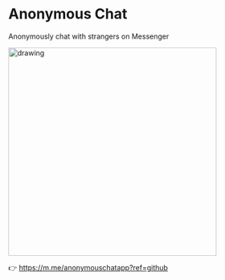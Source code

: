 # Anonymous Chat
Anonymously chat with strangers on Messenger

<img src="https://apps.chatbot.so/anonymous-chat/img/IMG_0669_iphoneseblack_portrait.png" alt="drawing" width="414" />

👉 https://m.me/anonymouschatapp?ref=github
